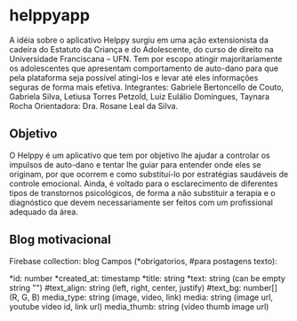 # helppyapp

A idéia sobre o aplicativo Helppy surgiu em uma ação extensionista da cadeira do Estatuto da Criança e do Adolescente, do curso de direito na Universidade Franciscana – UFN. Tem por escopo atingir majoritariamente os adolescentes que apresentam comportamento de auto-dano para que pela plataforma seja possível atingi-los e levar até eles informações seguras de forma mais efetiva. Integrantes: Gabriele Bertoncello de Couto, Gabriela Silva, Letiusa Torres Petzold, Luiz Eulálio Domingues, Taynara Rocha Orientadora: Dra. Rosane Leal da Silva.

## Objetivo

O Helppy é um aplicativo que tem por objetivo lhe ajudar a controlar os impulsos de auto-dano e tentar lhe guiar para entender onde eles se originam, por que ocorrem e como substituí-lo por estratégias saudáveis de controle emocional. Ainda, é voltado para o esclarecimento de diferentes tipos de transtornos psicológicos, de forma a não substituir a terapia e o diagnóstico que devem necessariamente ser feitos com um profissional adequado da área.

## Blog motivacional

Firebase collection: blog
Campos (*obrigatorios, #para postagens texto):

*id: number
*created_at: timestamp
*title: string
*text: string (can be empty string "")
#text_align: string (left, right, center, justify)
#text_bg: number[] (R, G, B)
media_type: string (image, video, link)
media: string (image url, youtube video id, link url)
media_thumb: string (video thumb image url)


